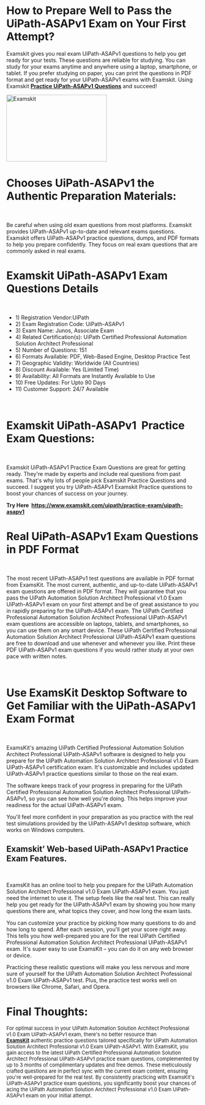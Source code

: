 <p><meta charset="utf-8" /></p>

<h1 dir="ltr"><b id="docs-internal-guid-d0c255c2-7fff-43c2-7861-875930a73975">How to Prepare Well to Pass the UiPath-ASAPv1 Exam on Your First Attempt?</b></h1>

<p dir="ltr">Examskit gives you real exam UiPath-ASAPv1 questions to help you get ready for your tests. These questions are reliable for studying. You can study for your exams anytime and anywhere using a laptop, smartphone, or tablet. If you prefer studying on paper, you can print the questions in PDF format and get ready for your UiPath-ASAPv1 exams with Examskit. Using Examskit <strong><a href="https://www.examskit.com/uipath/practice-exam/uipath-asapv1">Practice UiPath-ASAPv1 Questions</a></strong> and succeed!</p>

<p dir="ltr"><img alt="Examskit" src="https://i.imgur.com/a2WP9W2.jpg	" style="height: 175px; width: 262px;" /></p>

<h1 dir="ltr"><b id="docs-internal-guid-d0c255c2-7fff-43c2-7861-875930a73975">Chooses UiPath-ASAPv1 the Authentic Preparation Materials:</b></h1>

<p dir="ltr"> </p>

<p dir="ltr">Be careful when using old exam questions from most platforms. Examskit provides UiPath-ASAPv1 up-to-date and relevant exams questions. Examskit offers UiPath-ASAPv1 practice questions, dumps, and PDF formats to help you prepare confidently. They focus on real exam questions that are commonly asked in real exams.</p>

<h1 dir="ltr"><b id="docs-internal-guid-d0c255c2-7fff-43c2-7861-875930a73975">Examskit UiPath-ASAPv1 Exam Questions Details</b></h1>

<p dir="ltr"> </p>

<ul dir="ltr">
	<li>1) Registration Vendor:UiPath</li>
	<li>2) Exam Registration Code: UiPath-ASAPv1</li>
	<li>3) Exam Name: Junos, Associate Exam</li>
	<li>4) Related Certification(s): UiPath Certified Professional Automation Solution Architect Professional</li>
	<li>5) Number of Questions: 151</li>
	<li>6) Formats Available: PDF, Web-Based Engine, Desktop Practice Test</li>
	<li>7) Geographic Validity: Worldwide (All Countries)</li>
	<li>8) Discount Available: Yes (Limited Time)</li>
	<li>9) Availability: All Formats are Instantly Available to Use</li>
	<li>10) Free Updates: For Upto 90 Days</li>
	<li>11) Customer Support: 24/7 Available</li>
</ul>

<p> </p>

<h1 dir="ltr"><b id="docs-internal-guid-d0c255c2-7fff-43c2-7861-875930a73975">Examskit UiPath-ASAPv1  Practice Exam Questions:</b></h1>

<p dir="ltr"> </p>

<p dir="ltr">Examskit UiPath-ASAPv1 Practice Exam Questions are great for getting ready. They're made by experts and include real questions from past exams. That's why lots of people pick Examskit Practice Questions and succeed. I suggest you try UiPath-ASAPv1 Examskit Practice questions to boost your chances of success on your journey.</p>

<p dir="ltr"><b>Try Here  <a href="https://www.examskit.com/uipath/practice-exam/uipath-asapv1">https://www.examskit.com/uipath/practice-exam/uipath-asapv1</a></b></p>

<h1 dir="ltr"><b id="docs-internal-guid-d0c255c2-7fff-43c2-7861-875930a73975">Real UiPath-ASAPv1 Exam Questions in PDF Format</b></h1>

<p dir="ltr"> </p>

<p dir="ltr">The most recent UiPath-ASAPv1 test questions are available in PDF format from ExamsKit. The most current, authentic, and up-to-date UiPath-ASAPv1 exam questions are offered in PDF format. They will guarantee that you pass the UiPath Automation Solution Architect Professional v1.0 Exam UiPath-ASAPv1 exam on your first attempt and be of great assistance to you in rapidly preparing for the UiPath-ASAPv1 exam. The UiPath Certified Professional Automation Solution Architect Professional UiPath-ASAPv1 exam questions are accessible on laptops, tablets, and smartphones, so you can use them on any smart device. These UiPath Certified Professional Automation Solution Architect Professional UiPath-ASAPv1 exam questions are free to download and use whenever and whenever you like. Print these PDF UiPath-ASAPv1 exam questions if you would rather study at your own pace with written notes.</p>

<p dir="ltr"> </p>

<h1 dir="ltr"><b id="docs-internal-guid-d0c255c2-7fff-43c2-7861-875930a73975">Use ExamsKit Desktop Software to Get Familiar with the UiPath-ASAPv1 Exam Format</b></h1>

<p dir="ltr"> </p>

<p dir="ltr">ExamsKit's amazing UiPath Certified Professional Automation Solution Architect Professional UiPath-ASAPv1 software is designed to help you prepare for the UiPath Automation Solution Architect Professional v1.0 Exam UiPath-ASAPv1 certification exam. It's customizable and includes updated UiPath-ASAPv1 practice questions similar to those on the real exam.</p>

<p dir="ltr">The software keeps track of your progress in preparing for the UiPath Certified Professional Automation Solution Architect Professional UiPath-ASAPv1, so you can see how well you're doing. This helps improve your readiness for the actual UiPath-ASAPv1 exam.</p>

<p dir="ltr">You'll feel more confident in your preparation as you practice with the real test simulations provided by the UiPath-ASAPv1 desktop software, which works on Windows computers.</p>

<h2 dir="ltr"><b id="docs-internal-guid-d0c255c2-7fff-43c2-7861-875930a73975">Examskit’ Web-based UiPath-ASAPv1 Practice Exam Features.</b></h2>

<p dir="ltr"> </p>

<p dir="ltr">ExamsKit has an online tool to help you prepare for the UiPath Automation Solution Architect Professional v1.0 Exam UiPath-ASAPv1 exam. You just need the internet to use it. The setup feels like the real test. This can really help you get ready for the UiPath-ASAPv1 exam by showing you how many questions there are, what topics they cover, and how long the exam lasts.</p>

<p dir="ltr">You can customize your practice by picking how many questions to do and how long to spend. After each session, you'll get your score right away. This tells you how well-prepared you are for the real UiPath Certified Professional Automation Solution Architect Professional UiPath-ASAPv1 exam. It's super easy to use ExamsKit – you can do it on any web browser or device.</p>

<p dir="ltr">Practicing these realistic questions will make you less nervous and more sure of yourself for the UiPath Automation Solution Architect Professional v1.0 Exam UiPath-ASAPv1 test. Plus, the practice test works well on browsers like Chrome, Safari, and Opera.</p>

<h1 dir="ltr"><b>Final Thoughts:</b></h1>

<p dir="ltr"><span style="font-size: 13px;">For optimal success in your UiPath Automation Solution Architect Professional v1.0 Exam UiPath-ASAPv1 exam, there's no better resource than </span><strong style="font-size: 13px;"><a href="https://www.examskit.com/">ExamsKit</a></strong><span style="font-size: 13px;"> authentic practice questions tailored specifically for UiPath Automation Solution Architect Professional v1.0 Exam UiPath-ASAPv1. With ExamsKit, you gain access to the latest UiPath Certified Professional Automation Solution Architect Professional UiPath-ASAPv1 practice exam questions, complemented by up to 3 months of complimentary updates and free demos. These meticulously crafted questions are in perfect sync with the current exam content, ensuring you're well-prepared for the real test. By consistently practicing with ExamsKit's UiPath-ASAPv1 practice exam questions, you significantly boost your chances of acing the UiPath Automation Solution Architect Professional v1.0 Exam UiPath-ASAPv1 exam on your initial attempt.</span></p>
